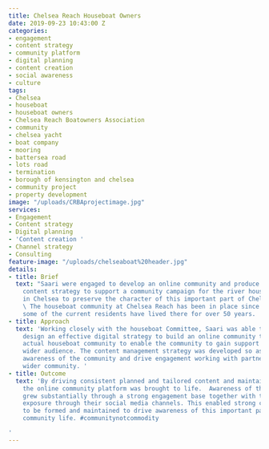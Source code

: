 ```yaml
---
title: Chelsea Reach Houseboat Owners
date: 2019-09-23 10:43:00 Z
categories:
- engagement
- content strategy
- community platform
- digital planning
- content creation
- social awareness
- culture
tags:
- Chelsea
- houseboat
- houseboat owners
- Chelsea Reach Boatowners Association
- community
- chelsea yacht
- boat company
- mooring
- battersea road
- lots road
- termination
- borough of kensington and chelsea
- community project
- property development
image: "/uploads/CRBAprojectimage.jpg"
services:
- Engagement
- Content strategy
- Digital planning
- 'Content creation '
- Channel strategy
- Consulting
feature-image: "/uploads/chelseaboat%20header.jpg"
details:
- title: Brief
  text: "Saari were engaged to develop an online community and produce a multi-platform
    content strategy to support a community campaign for the river houseboat community
    in Chelsea to preserve the character of this important part of Chelsea riverside.
    \ The houseboat community at Chelsea Reach has been in place since the 1930s and
    some of the current residents have lived there for over 50 years.  \n"
- title: Approach
  text: 'Working closely with the houseboat Committee, Saari was able to plan and
    design an effective digital strategy to build an online community to support the
    actual houseboat community to enable the community to gain support and reach a
    wider audience. The content management strategy was developed so as to increase
    awareness of the community and drive engagement working with partners and the
    wider community. '
- title: Outcome
  text: 'By driving consistent planned and tailored content and maintaining communication,
    the online community platform was brought to life.  Awareness of the community
    grew substantially through a strong engagement base together with the community’s
    exposure through their social media channels. This enabled strong community ties
    to be formed and maintained to drive awareness of this important part of Chelsea
    community life. #communitynotcommodity

'
---
```


